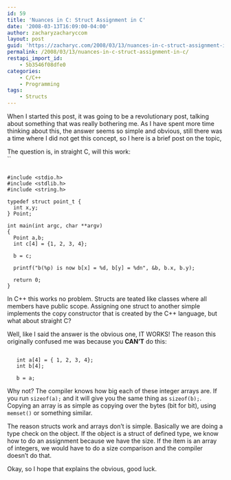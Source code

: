 ```yaml
---
id: 59
title: 'Nuances in C: Struct Assignment in C'
date: '2008-03-13T16:09:00-04:00'
author: zacharyzacharyccom
layout: post
guid: 'https://zacharyc.com/2008/03/13/nuances-in-c-struct-assignment-in-c/'
permalink: /2008/03/13/nuances-in-c-struct-assignment-in-c/
restapi_import_id:
    - 5b3546f08dfe0
categories:
    - C/C++
    - Programming
tags:
    - Structs
---
```


When I started this post, it was going to be a revolutionary post, talking about something that was really bothering me. As I have spent more time thinking about this, the answer seems so simple and obvious, still there was a time where I did not get this concept, so I here is a brief post on the topic,

The question is, in straight C, will this work:  
``

```

#include <stdio.h>
#include <stdlib.h>
#include <string.h>

typedef struct point_t {
  int x,y;
} Point;

int main(int argc, char **argv)
{
  Point a,b;
  int c[4] = {1, 2, 3, 4};

  b = c;

  printf("b(%p) is now b[x] = %d, b[y] = %dn", &b, b.x, b.y);

  return 0;
}
```

In C++ this works no problem. Structs are teated like classes where all members have public scope. Assigning one struct to another simple implements the copy constructor that is created by the C++ language, but what about straight C?

Well, like I said the answer is the obvious one, IT WORKS! The reason this originally confused me was because you **CAN’T** do this:

```

   int a[4] = { 1, 2, 3, 4};
   int b[4];

   b = a;
```

Why not? The compiler knows how big each of these integer arrays are. If you run `sizeof(a);` and it will give you the same thing as `sizeof(b);`. Copying an array is as simple as copying over the bytes (bit for bit), using `memset()` or something similar.

The reason structs work and arrays don’t is simple. Basically we are doing a type check on the object. If the object is a struct of defined type, we know how to do an assignment because we have the size. If the item is an array of integers, we would have to do a size comparison and the compiler doesn’t do that.

Okay, so I hope that explains the obvious, good luck.